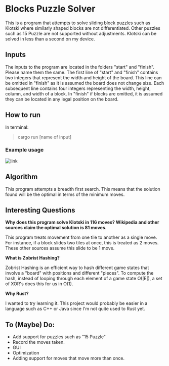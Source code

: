 # Blocks Puzzle Solver

This is a program that attempts to solve sliding block puzzles such as Klotski where similarly shaped blocks are not differentiated. Other puzzles such as 15 Puzzle are not supported without adjustments. Klotski can be solved in less than a second on my device.

## Inputs
The inputs to the program are located in the folders "start" and "finish". Please name them the same. The first line of "start" and "finish" contains two integers that represent the width and height of the board. This line can be omitted in "finish" as it is assumed the board does not change size. Each subsequent line contains four integers representing the width, height, column, and width of a block. In "finish" if blocks are omitted, it is assumed they can be located in any legal position on the board.

## How to run
In terminal:
>cargo run [name of input]

### Example usage

![link](https://i.ibb.co/mS0Srs8/Screen-Shot-2021-05-27-at-8-17-58-PM.png)

## Algorithm
This program attempts a breadth first search. This means that the solution found will be the optimal in terms of the minimum moves.

## Interesting Questions
**Why does this program solve Klotski in 116 moves? Wikipedia and other sources claim the optimal solution is 81 moves.** 

This program treats movement from one tile to another as a single move. For instance, if a block slides two tiles at once, this is treated as 2 moves. These other sources assume this slide to be 1 move.

**What is Zobrist Hashing?**

Zobrist Hashing is an efficient way to hash different game states that involve a "board" with positions and different "pieces". To compute the hash, instead of looping through each element of a game state O(|E|), a set of XOR's does this for us in O(1).

**Why Rust?** 

I wanted to try learning it. This project would probably be easier in a language such as C++ or Java since I'm not quite used to Rust yet.

## To (Maybe) Do:
- Add support for puzzles such as "15 Puzzle"
- Record the moves taken.
- GUI
- Optimization
- Adding support for moves that move more than once.
